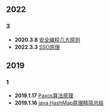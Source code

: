 
## 2022


### 3
+ **2020.3.8** [安全编程几大原则](2022/3/8)
+ **2022.3.3** [SSO原理](2022/3/3)

## 2019


### 1
+ **2019.1.17** [Paxos算法原理](2019/1/17)
+ **2019.1.16** [java HashMap原理精简总结](2019/1/16)

